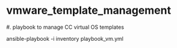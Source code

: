 # vmware_template_management
#. playbook to manage CC virtual OS templates

ansible-playbook -i inventory playbook_vm.yml
